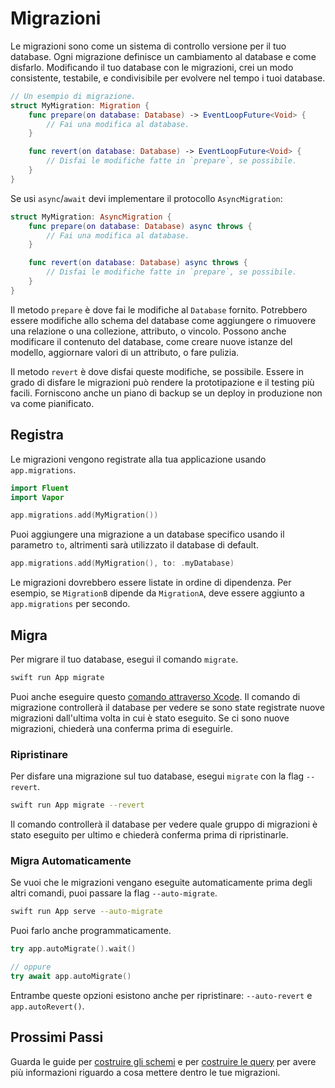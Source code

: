 # Migrazioni

Le migrazioni sono come un sistema di controllo versione per il tuo database. Ogni migrazione definisce un cambiamento al database e come disfarlo. Modificando il tuo database con le migrazioni, crei un modo consistente, testabile, e condivisibile per evolvere nel tempo i tuoi database. 

```swift
// Un esempio di migrazione.
struct MyMigration: Migration {
    func prepare(on database: Database) -> EventLoopFuture<Void> {
        // Fai una modifica al database.
    }

    func revert(on database: Database) -> EventLoopFuture<Void> {
    	// Disfai le modifiche fatte in `prepare`, se possibile.
    }
}
```

Se usi `async`/`await` devi implementare il protocollo `AsyncMigration`:

```swift
struct MyMigration: AsyncMigration {
    func prepare(on database: Database) async throws {
        // Fai una modifica al database.
    }

    func revert(on database: Database) async throws {
    	// Disfai le modifiche fatte in `prepare`, se possibile.
    }
}
```

Il metodo `prepare` è dove fai le modifiche al `Database` fornito. Potrebbero essere modifiche allo schema del database come aggiungere o rimuovere una relazione o una collezione, attributo, o vincolo. Possono anche modificare il contenuto del database, come creare nuove istanze del modello, aggiornare valori di un attributo, o fare pulizia.

Il metodo `revert` è dove disfai queste modifiche, se possibile. Essere in grado di disfare le migrazioni può rendere la prototipazione e il testing più facili. Forniscono anche un piano di backup se un deploy in produzione non va come pianificato. 

## Registra

Le migrazioni vengono registrate alla tua applicazione usando `app.migrations`. 

```swift
import Fluent
import Vapor

app.migrations.add(MyMigration())
```

Puoi aggiungere una migrazione a un database specifico usando il parametro `to`, altrimenti sarà utilizzato il database di default.

```swift
app.migrations.add(MyMigration(), to: .myDatabase)
```

Le migrazioni dovrebbero essere listate in ordine di dipendenza. Per esempio, se `MigrationB` dipende da `MigrationA`, deve essere aggiunto a `app.migrations` per secondo.

## Migra

Per migrare il tuo database, esegui il comando `migrate`.

```sh
swift run App migrate
```

Puoi anche eseguire questo [comando attraverso Xcode](../advanced/commands.md#xcode). Il comando di migrazione controllerà il database per vedere se sono state registrate nuove migrazioni dall'ultima volta in cui è stato eseguito. Se ci sono nuove migrazioni, chiederà una conferma prima di eseguirle.

### Ripristinare

Per disfare una migrazione sul tuo database, esegui `migrate` con la flag `--revert`.

```sh
swift run App migrate --revert
```

Il comando controllerà il database per vedere quale gruppo di migrazioni è stato eseguito per ultimo e chiederà conferma prima di ripristinarle.

### Migra Automaticamente

Se vuoi che le migrazioni vengano eseguite automaticamente prima degli altri comandi, puoi passare la flag `--auto-migrate`. 

```sh
swift run App serve --auto-migrate
```

Puoi farlo anche programmaticamente. 

```swift
try app.autoMigrate().wait()

// oppure
try await app.autoMigrate()
```

Entrambe queste opzioni esistono anche per ripristinare: `--auto-revert` e `app.autoRevert()`. 

## Prossimi Passi

Guarda le guide per [costruire gli schemi](schema.md) e per [costruire le query](query.md) per avere più informazioni riguardo a cosa mettere dentro le tue migrazioni. 
